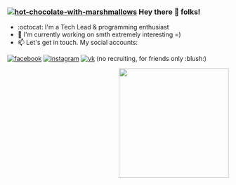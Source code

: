 ### <a href="https://github.com/OlgaGolovkina"><img src="https://img.icons8.com/clouds/75/000000/hot-chocolate-with-marshmallows.png" alt="hot-chocolate-with-marshmallows"/></a> Hey there 👋 folks! 

- :octocat: I'm a Tech Lead & programming enthusiast
- 🐣 I'm currently working on smth extremely interesting =)
- 📫 Let's get in touch. My social accounts: 
<p align="left">
  <a href="https://www.facebook.com/coddess"><img src="https://img.icons8.com/bubbles/75/000000/facebook-circled.png" alt="facebook"/></a>
  <a href="https://www.instagram.com/september013"><img src="https://img.icons8.com/bubbles/75/000000/instagram-new.png" alt="instagram"/></a>
  <a href="https://vk.com/id239398325"><img src="https://img.icons8.com/bubbles/75/000000/vk-com.png" alt="vk"/></a> (no recruiting, for friends only :blush:)
  </p>

<p align="right">
 <img src="https://media.giphy.com/media/WUlplcMpOCEmTGBtBW/giphy.gif" width="250">
</p>
